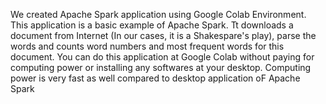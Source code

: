 We created Apache Spark application using  Google Colab Environment. This application is a basic example of Apache Spark. Tt downloads a document from Internet (In our cases, it is a Shakespare's play), parse the words  and counts word numbers and most frequent words for this document. You can do this application at Google Colab without paying for computing power or installing any softwares at your desktop.
Computing power is very fast as well compared to desktop application oF Apache Spark

